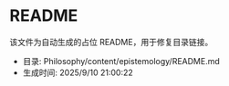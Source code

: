 ﻿# README

该文件为自动生成的占位 README，用于修复目录链接。

- 目录: Philosophy/content/epistemology/README.md
- 生成时间: 2025/9/10 21:00:22

